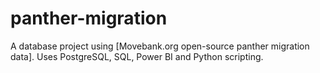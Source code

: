 # panther-migration
A database project using [Movebank.org open-source panther migration data]. Uses PostgreSQL, SQL, Power BI and Python scripting.
